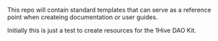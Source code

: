 This repo will contain standard templates that can serve as a reference point when createing documentation or user guides.

Initially this is just a test to create resources for the 1Hive DAO Kit.
